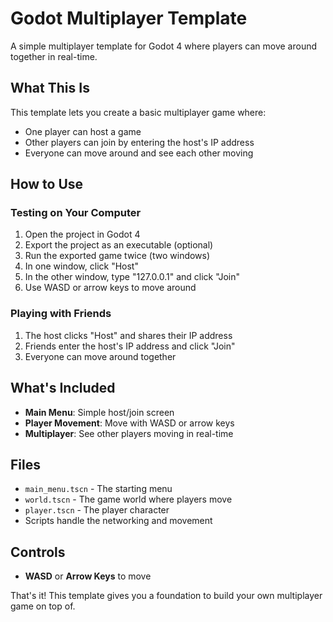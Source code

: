 # Godot Multiplayer Template

A simple multiplayer template for Godot 4 where players can move around together in real-time.

## What This Is

This template lets you create a basic multiplayer game where:
- One player can host a game
- Other players can join by entering the host's IP address
- Everyone can move around and see each other moving

## How to Use

### Testing on Your Computer
1. Open the project in Godot 4
2. Export the project as an executable (optional)
3. Run the exported game twice (two windows)
4. In one window, click "Host"
5. In the other window, type "127.0.0.1" and click "Join"
6. Use WASD or arrow keys to move around

### Playing with Friends
1. The host clicks "Host" and shares their IP address
2. Friends enter the host's IP address and click "Join"
3. Everyone can move around together

## What's Included

- **Main Menu**: Simple host/join screen
- **Player Movement**: Move with WASD or arrow keys
- **Multiplayer**: See other players moving in real-time

## Files

- `main_menu.tscn` - The starting menu
- `world.tscn` - The game world where players move
- `player.tscn` - The player character
- Scripts handle the networking and movement

## Controls

- **WASD** or **Arrow Keys** to move

That's it! This template gives you a foundation to build your own multiplayer game on top of.
